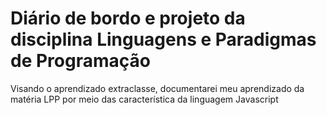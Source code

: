 # Diário de bordo e projeto da disciplina Linguagens e Paradigmas de Programação

Visando o aprendizado extraclasse, documentarei meu aprendizado da matéria LPP por meio das característica da linguagem Javascript
